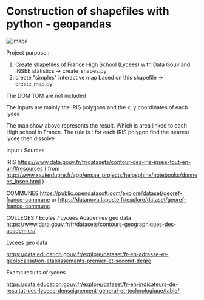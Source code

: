 # Construction of shapefiles with python  - geopandas  

![image](https://user-images.githubusercontent.com/105495334/172506658-f718452d-0f96-4df1-8d07-384ae0975aa5.png)


Project purpose : 
1. Create shapefiles of France High School (Lycees) with Data Gouv and INSEE statistics
    -> create_shapes.py
2. create "simples" interactive map based on this shapefile
    -> create_map.py

The DOM TOM are not included

The Inputs are mainly the IRIS polygons and the x, y coordinates of each lycee

The map show above represents the result. Which is area linked to each High school in France.
The rule is : for each IRIS polygon find the nearest lycee then dissolve

Input / Sources

IRIS
https://www.data.gouv.fr/fr/datasets/contour-des-iris-insee-tout-en-un/#resources
    ( from  http://www.xavierdupre.fr/app/ensae_projects/helpsphinx/notebooks/donnees_insee.html )


COMMUNES
https://public.opendatasoft.com/explore/dataset/georef-france-commune
    or
https://datanova.laposte.fr/explore/dataset/georef-france-commune

COLLEGES / Ecoles / Lycees
Academies geo data
https://www.data.gouv.fr/fr/datasets/contours-geographiques-des-academies/

Lycees geo data

https://data.education.gouv.fr/explore/dataset/fr-en-adresse-et-geolocalisation-etablissements-premier-et-second-degre

Exams results of lycees

https://data.education.gouv.fr/explore/dataset/fr-en-indicateurs-de-resultat-des-lycees-denseignement-general-et-technologique/table/
